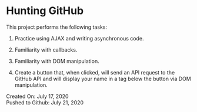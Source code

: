 # Hunting GitHub

This project performs the following tasks:

1. Practice using AJAX and writing asynchronous code.

2. Familiarity with callbacks.

3. Familiarity with DOM manipulation.

4. Create a button that, when clicked, will send an API request to the GitHub API and will display your name in a tag below the button via DOM manipulation.

Created On: July 17, 2020\
Pushed to Github: July 21, 2020